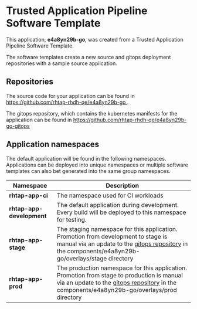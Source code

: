 # Trusted Application Pipeline Software Template

This application, **e4a8yn29b-go**, was created from a Trusted Application Pipeline Software Template.

The software templates create a new source and gitops deployment repositories with a sample source application. 

## Repositories

The source code for your application can be found in [https://github.com/rhtap-rhdh-qe/e4a8yn29b-go ](https://github.com/rhtap-rhdh-qe/e4a8yn29b-go ).
 
The gitops repository, which contains the kubernetes manifests for the application can be found in 
[https://github.com/rhtap-rhdh-qe/e4a8yn29b-go-gitops ](https://github.com/rhtap-rhdh-qe/e4a8yn29b-go-gitops ) 

## Application namespaces 

The default application will be found in the following namespaces. Applications can be deployed into unique namespaces or multiple software templates can also bet generated into the same group namespaces.  

|  Namespace   |  Description   |  
| -------- | -------- |
| **rhtap-app-ci** | The namespace used for CI workloads |
| **rhtap-app-development** | The default application during development. Every build will be deployed to this namespace for testing. |
| **rhtap-app-stage** | The staging namespace for this application. Promotion from development to stage is manual via an update to the [gitops repository](https://github.com/rhtap-rhdh-qe/e4a8yn29b-go-gitops ) in the components/e4a8yn29b-go/overlays/stage directory |
| **rhtap-app-prod** | The production namespace for this application. Promotion from stage to production is manual via an update to the [gitops repository](https://github.com/rhtap-rhdh-qe/e4a8yn29b-go-gitops ) in the components/e4a8yn29b-go/overlays/prod directory |
